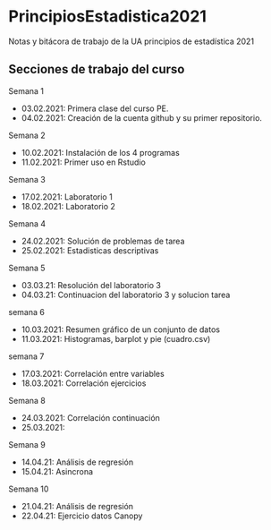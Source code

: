 # PrincipiosEstadistica2021
Notas y bitácora de trabajo de la UA principios de estadística 2021


## Secciones de trabajo del curso 
Semana 1
+ 03.02.2021: Primera clase del curso PE.
+ 04.02.2021: Creación de la cuenta github y su primer repositorio.

Semana 2
+ 10.02.2021: Instalación de los 4 programas
+ 11.02.2021: Primer uso en Rstudio 

Semana 3
+ 17.02.2021: Laboratorio 1
+ 18.02.2021: Laboratorio 2

Semana 4
+ 24.02.2021: Solución de problemas de tarea
+ 25.02.2021: Estadisticas descriptivas

Semana 5
+ 03.03.21: Resolución del laboratorio 3
+ 04.03.21: Continuacion del laboratorio 3 y solucion tarea

semana 6
+ 10.03.2021: Resumen gráfico de un conjunto de datos 
+ 11.03.2021: Histogramas, barplot y pie (cuadro.csv)

semana 7
+ 17.03.2021: Correlación entre variables
+ 18.03.2021: Correlación ejercicios 

Semana 8
+ 24.03.2021: Correlación continuación
+ 25.03.2021: 

Semana 9
+ 14.04.21: Análisis de regresión 
+ 15.04.21: Asincrona

Semana 10
+ 21.04.21: Análisis de regresión
+ 22.04.21: Ejercicio datos Canopy
